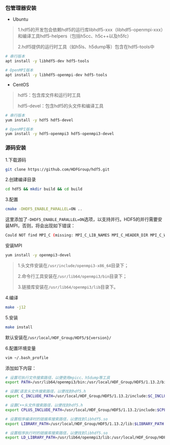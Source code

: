 ### 包管理器安装

* Ubuntu

> 1.hdf5的开发包会依赖hdf5的运行库libhdf5-xxx（libhdf5-openmpi-xxx）和编译工具hdf5-helpers（包括h5cc、h5c++以及h5fc）
>
> 2.hdf5提供的运行时工具（如h5ls、h5dump等）包含在hdf5-tools中

```bash
# 串行版本
apt install -y libhdf5-dev hdf5-tools

# OpenMPI版本
apt install -y libhdf5-openmpi-dev hdf5-tools
```

* CentOS

> hdf5：包含库文件和运行时工具
>
> hdf5-devel：包含hdf5的头文件和编译工具

```bash
# 串行版本
yum install -y hdf5 hdf5-devel

# OpenMPI版本
yum install -y hdf5-openmpi3 hdf5-openmpi3-devel
```

### 源码安装

1.下载源码

```bash
git clone https://github.com/HDFGroup/hdf5.git
```

2.创建编译目录

```bash
cd hdf5 && mkdir build && cd build
```

3.配置

```bash
cmake -DHDF5_ENABLE_PARALLEL=ON ..
```

这里添加了`-DHDF5_ENABLE_PARALLEL=ON`选项，以支持并行。HDF5的并行需要安装MPI，否则，将会出现如下错误：

```bash
Could NOT find MPI_C (missing: MPI_C_LIB_NAMES MPI_C_HEADER_DIR MPI_C_WORKS)
```

安装MPI

```bash
yum install -y openmpi3-devel
```

> 1.头文件安装在`/usr/include/openmpi3-x86_64`目录下；
>
> 2.命令行工具安装在`/usr/lib64/openmpi3/bin`目录下；
>
> 3.链接库安装在`/usr/lib64/openmpi3/lib`目录下。

4.编译

```bash
make -j12
```

5.安装

```bash
make install
```

默认安装在`/usr/local/HDF_Group/HDF5/${version}/`

6.配置环境变量

```bash
vim ~/.bash_profile
```

添加如下内容：

```bash
# 设置可执行文件搜索路径，以便使用mpicc、h5dump等工具
export PATH=/usr/lib64/openmpi3/bin:/usr/local/HDF_Group/HDF5/1.13.2/bin:$PATH

# 设置C语言头文件搜索路径，以便找到hdf5.h
export C_INCLUDE_PATH=/usr/local/HDF_Group/HDF5/1.13.2/include:$C_INCLUDE_PATH

# 设置C++头文件搜索路径，以便找到hdf5.h
export CPLUS_INCLUDE_PATH=/usr/local/HDF_Group/HDF5/1.13.2/include:$CPLUS_INCLUDE_PATH

# 设置程序编译时的链接库搜索路径，以便找到libhdf5.so
export LIBRARY_PATH=/usr/local/HDF_Group/HDF5/1.13.2/lib:$LIBRARY_PATH

# 设置程序执行时的链接库搜索路径，以便找到libhdf5.so
export LD_LIBRARY_PATH=/usr/lib64/openmpi3/lib:/usr/local/HDF_Group/HDF5/1.13.2/lib:$LD_LIBRARY_PATH
```

